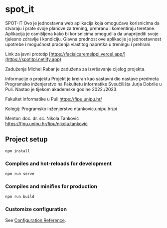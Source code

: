 # spot_it
SPOT-IT
Ovo je jednostavna web aplikacija koja omogućava korisnicima da stvaraju i prate svoje planove za trening, prehranu i komentiraju teretane. Aplikacija je osmišljena kako bi korisnicima omogućila da  unaprijediti svoje tjelesno zdravlje i kondiciju. Glavna prednost ove aplikacije je jednostavnost upotrebe i mogućnost praćenja vlastitog napretka u treningu i prehrani.

Link za javni prototip
[https://facialcaremelppi.vercel.app/](https://spotitpi.netlify.app)

Zaduženja
Michel Rabar je zadužena za izvršavanje cijelog projekta.

Informacije o projektu
Projekt je kreiran kao sastavni dio nastave predmeta Programsko inženjerstvo na Fakultetu informatike Sveučilišta Jurja Dobrile u Puli. Nastao je tijekom akademske godine 2022./2023.

Fakultet informatike u Puli https://fipu.unipu.hr/

Kolegij: Programsko inženjerstvo ntankovic.unipu.hr/pi

Mentor: doc. dr. sc. Nikola Tanković https://fipu.unipu.hr/fipu/nikola.tankovic
## Project setup
```
npm install
```

### Compiles and hot-reloads for development
```
npm run serve
```

### Compiles and minifies for production
```
npm run build
```

### Customize configuration
See [Configuration Reference](https://cli.vuejs.org/config/).
